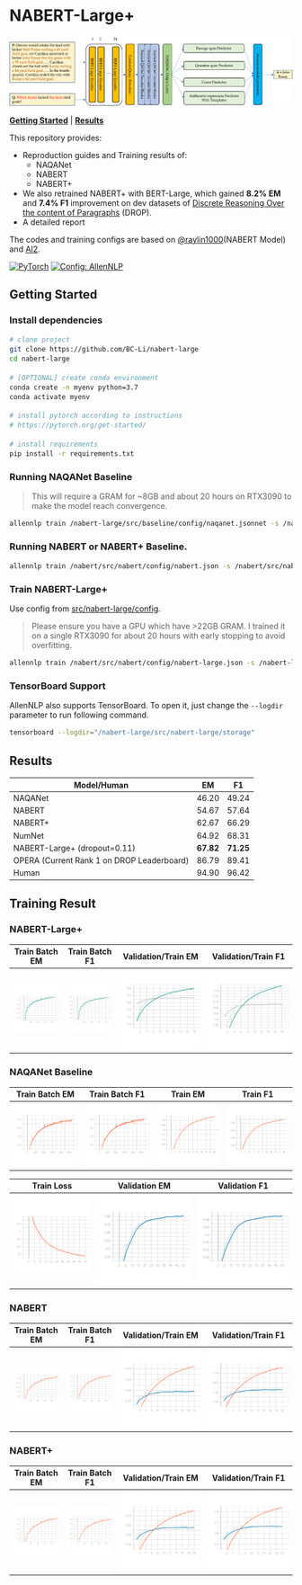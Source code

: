 # NABERT-Large+
![model_3](/imgs/model_3.png)



[**Getting Started**](#getting-started) | [**Results**](#results)

This repository provides:
* Reproduction guides and Training results of:
    * NAQANet
    * NABERT
    * NABERT+
* We also retrained NABERT+ with BERT-Large, which gained **8.2% EM** and **7.4% F1** improvement on dev datasets of [Discrete Reasoning Over the content of Paragraphs](https://allenai.org/data/drop) (DROP).
* A detailed report

The codes and training configs are based on [@raylin1000](https://github.com/raylin1000)(NABERT Model) and [AI2](https://github.com/allenai/allennlp-models/blob/main/allennlp_models/rc/models/naqanet.py).

<a href="https://pytorch.org/get-started/locally/"><img alt="PyTorch" src="https://img.shields.io/badge/PyTorch-ee4c2c?logo=pytorch&logoColor=white"></a>
<a href="https://github.com/allenai/allennlp"><img alt="Config: AllenNLP" src="https://img.shields.io/badge/Config-AllenNLP-89b8cd"></a>

## Getting Started

### Install dependencies

```bash
# clone project
git clone https://github.com/BC-Li/nabert-large
cd nabert-large

# [OPTIONAL] create conda environment
conda create -n myenv python=3.7
conda activate myenv

# install pytorch according to instructions
# https://pytorch.org/get-started/

# install requirements
pip install -r requirements.txt
```

### Running NAQANet Baseline

> This will require a GRAM for ~8GB and about 20 hours on RTX3090 to make the model reach convergence.

```bash
allennlp train /nabert-large/src/baseline/config/naqanet.jsonnet -s /nabert-large/src/baseline/storage --include-package baseline
```

### Running NABERT or NABERT+ Baseline.

```bash
allennlp train /nabert/src/nabert/config/nabert.json -s /nabert/src/nabert/storage --include-package nabert
```

### Train NABERT-Large+ 

Use config from [src/nabert-large/config](configs/experiment/). 

> Please ensure you have a GPU which have >22GB GRAM. I trained it on a single RTX3090 for about 20 hours with early stopping to avoid overfitting.

```bash
allennlp train /nabert/src/nabert/config/nabert-large.json -s /nabert-large/src/nabert-large/storage --include-package nabert-large
```

### TensorBoard Support

AllenNLP also supports TensorBoard. To open it, just change the `--logdir` parameter to run following command.

```bash
tensorboard --logdir="/nabert-large/src/nabert-large/storage"
```

## Results

| Model/Human                        | EM        | F1        |
| ------------------------------------------ | --------- | --------- |
| NAQANet                                    | 46.20     | 49.24     |
| NABERT                                     | 54.67     | 57.64     |
| NABERT+                                    | 62.67     | 66.29     |
| NumNet                                     | 64.92     | 68.31     |
| NABERT-Large+ (dropout=0.11)               | **67.82** | **71.25** |
| OPERA (Current Rank 1 on DROP Leaderboard) | 86.79     | 89.41     |
| Human                                      | 94.90     | 96.42     |

## Training Result

### NABERT-Large+
| Train Batch EM                                               | Train Batch F1                                               | Validation/Train EM                                                | Validation/Train F1                                                |
| ------------------------------------------------------------ | ------------------------------------------------------------ | ------------------------------------------------------------ | ------------------------------------------------------------ |
| ![epoch_metrics_em](/imgs/nabert-large/epoch_metrics_em.svg) | ![epoch_metrics_f1](/imgs/nabert-large/epoch_metrics_f1.svg) | ![em](/imgs/nabert-large/em.svg) | ![f1](/imgs/nabert-large/f1.svg) |


### NAQANet Baseline

| Train Batch EM                                      | Train Batch F1                              | Train EM                        | Train F1                        |
| --------------------------------------------------- | ------------------------------------------- | ------------------------------- | ------------------------------- |
| ![train_batch_em (1)](/imgs/naqanet/train_batch_em.svg) | ![train_batch_f1](/imgs/naqanet/train_batch_f1.svg) | ![train_em](/imgs/naqanet/train_em.svg) | ![train_f1](/imgs/naqanet/train_f1.svg) |

| Train Loss                          | Validation EM                             | Validation F1                             |
| ----------------------------------- | ----------------------------------------- | ----------------------------------------- |
| ![train_loss](/imgs/naqanet/train_loss.svg) | ![validation_em](/imgs/naqanet/validation_em.svg) | ![validation_f1](/imgs/naqanet/validation_f1.svg) |

### NABERT

| Train Batch EM                                         | Train Batch F1                                         | Validation/Train EM              | Validation/Train F1              |
| ------------------------------------------------------ | ------------------------------------------------------ | -------------------------- | -------------------------- |
| ![epoch_metrics_em](/imgs/nabert/epoch_metrics_em.svg) | ![epoch_metrics_f1](/imgs/nabert/epoch_metrics_f1.svg) | ![em](/imgs/nabert/em.svg) | ![f1](/imgs/nabert/f1.svg) |


### NABERT+

| Train Batch EM                                               | Train Batch F1                                               | Validation/Train EM                                                | Validation/Train F1                                                |
| ------------------------------------------------------------ | ------------------------------------------------------------ | ------------------------------------------------------------ | ------------------------------------------------------------ |
| ![epoch_metrics_em](/imgs/nabert+/epoch_metrics_em.svg) | ![epoch_metrics_f1](/imgs/nabert+/epoch_metrics_f1.svg) | ![em](/imgs/nabert+/em.svg) | ![f1](/imgs/nabert+/f1.svg) |

